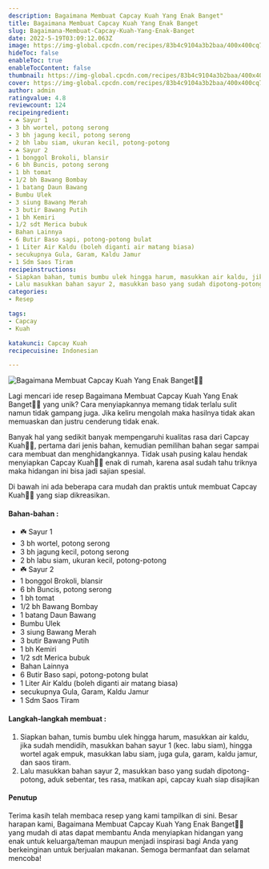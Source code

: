 ```yaml
---
description: Bagaimana Membuat Capcay Kuah Yang Enak Banget"
title: Bagaimana Membuat Capcay Kuah Yang Enak Banget
slug: Bagaimana-Membuat-Capcay-Kuah-Yang-Enak-Banget
date: 2022-5-19T03:09:12.063Z
image: https://img-global.cpcdn.com/recipes/83b4c9104a3b2baa/400x400cq70/photo.jpg
hideToc: false
enableToc: true
enableTocContent: false
thumbnail: https://img-global.cpcdn.com/recipes/83b4c9104a3b2baa/400x400cq70/photo.jpg
cover: https://img-global.cpcdn.com/recipes/83b4c9104a3b2baa/400x400cq70/photo.jpg
author: admin
ratingvalue: 4.8
reviewcount: 124
recipeingredient:
- ☘️ Sayur 1
- 3 bh wortel, potong serong
- 3 bh jagung kecil, potong serong
- 2 bh labu siam, ukuran kecil, potong-potong
- ☘️ Sayur 2
- 1 bonggol Brokoli, blansir
- 6 bh Buncis, potong serong
- 1 bh tomat
- 1/2 bh Bawang Bombay
- 1 batang Daun Bawang
- Bumbu Ulek
- 3 siung Bawang Merah
- 3 butir Bawang Putih
- 1 bh Kemiri
- 1/2 sdt Merica bubuk
- Bahan Lainnya
- 6 Butir Baso sapi, potong-potong bulat
- 1 Liter Air Kaldu (boleh diganti air matang biasa)
- secukupnya Gula, Garam, Kaldu Jamur
- 1 Sdm Saos Tiram
recipeinstructions:
- Siapkan bahan, tumis bumbu ulek hingga harum, masukkan air kaldu, jika sudah mendidih, masukkan bahan sayur 1 (kec. labu siam), hingga wortel agak empuk, masukkan labu siam, juga gula, garam, kaldu jamur, dan saos tiram.
- Lalu masukkan bahan sayur 2, masukkan baso yang sudah dipotong-potong, aduk sebentar, tes rasa, matikan api, capcay kuah siap disajikan
categories:
- Resep

tags:
- Capcay
- Kuah

katakunci: Capcay Kuah
recipecuisine: Indonesian

---
```


![Bagaimana Membuat Capcay Kuah Yang Enak Banget👩‍🍳](https://img-global.cpcdn.com/recipes/83b4c9104a3b2baa/400x400cq70/photo.jpg)

Lagi mencari ide resep Bagaimana Membuat Capcay Kuah Yang Enak Banget👩‍🍳 yang unik? Cara menyiapkannya memang tidak terlalu sulit namun tidak gampang juga. Jika keliru mengolah maka hasilnya tidak akan memuaskan dan justru cenderung tidak enak.

Banyak hal yang sedikit banyak mempengaruhi kualitas rasa dari Capcay Kuah👩‍🍳, pertama dari jenis bahan, kemudian pemilihan bahan segar sampai cara membuat dan menghidangkannya. Tidak usah pusing kalau hendak menyiapkan Capcay Kuah👩‍🍳 enak di rumah, karena asal sudah tahu triknya maka hidangan ini bisa jadi sajian spesial.

Di bawah ini ada beberapa cara mudah dan praktis untuk membuat Capcay Kuah👩‍🍳 yang siap dikreasikan.

<!--inarticleads1-->

#### Bahan-bahan :

- ☘️ Sayur 1
- 3 bh wortel, potong serong
- 3 bh jagung kecil, potong serong
- 2 bh labu siam, ukuran kecil, potong-potong
- ☘️ Sayur 2
- 1 bonggol Brokoli, blansir
- 6 bh Buncis, potong serong
- 1 bh tomat
- 1/2 bh Bawang Bombay
- 1 batang Daun Bawang
- Bumbu Ulek
- 3 siung Bawang Merah
- 3 butir Bawang Putih
- 1 bh Kemiri
- 1/2 sdt Merica bubuk
- Bahan Lainnya
- 6 Butir Baso sapi, potong-potong bulat
- 1 Liter Air Kaldu (boleh diganti air matang biasa)
- secukupnya Gula, Garam, Kaldu Jamur
- 1 Sdm Saos Tiram

<!--inarticleads2-->

#### Langkah-langkah membuat :

1. Siapkan bahan, tumis bumbu ulek hingga harum, masukkan air kaldu, jika sudah mendidih, masukkan bahan sayur 1 (kec. labu siam), hingga wortel agak empuk, masukkan labu siam, juga gula, garam, kaldu jamur, dan saos tiram.
1. Lalu masukkan bahan sayur 2, masukkan baso yang sudah dipotong-potong, aduk sebentar, tes rasa, matikan api, capcay kuah siap disajikan

#### Penutup

Terima kasih telah membaca resep yang kami tampilkan di sini. Besar harapan kami, Bagaimana Membuat Capcay Kuah Yang Enak Banget👩‍🍳 yang mudah di atas dapat membantu Anda menyiapkan hidangan yang enak untuk keluarga/teman maupun menjadi inspirasi bagi Anda yang berkeinginan untuk berjualan makanan. Semoga bermanfaat dan selamat mencoba!